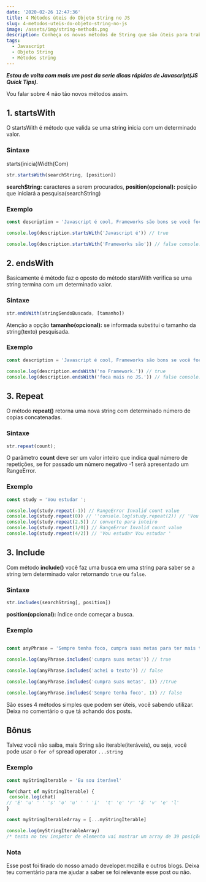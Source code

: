 ```yaml
---
date: '2020-02-26 12:47:36'
title: 4 Métodos úteis do Objeto String no JS
slug: 4-metodos-uteis-do-objeto-string-no-js
image: /assets/img/string-methods.png
description: Conheça os novos métodos de String que são úteis para trabalhar no dia a dia.
tags:
  - Javascript
  - Objeto String
  - Métodos string
---
```

***Estou de volta com mais um post da serie dicas rápidas de Javascript(JS Quick Tips).***

Vou falar sobre 4 não tão novos métodos assim.

## 1. startsWith 

O startsWith é método que valida se uma string inicia com um determinado valor.

### Sintaxe

starts(inicia)Width(Com)
```javascript
str.startsWith(searchString, [position])
```
**searchString:** caracteres a serem procurados, **position(opcional):** posição que iniciará a pesquisa(searchString)

### Exemplo

```javascript
const description = 'Javascript é cool, Frameworks são bons se você foca mais no JS do que no Framework.'

console.log(description.startsWith('Javascript é')) // true

console.log(description.startsWith('Frameworks são')) // false console.log(description.startsWith('é cool', 11)) // true 'Javascript ' são 11 posições devido ao espaço que também é um caracter.
```
## 2. endsWith 

Basicamente é método faz o oposto do método starsWith verifica se uma string termina com um determinado valor.

### Sintaxe

```javascript
str.endsWith(stringSendoBuscada, [tamanho])
```
Atenção a opção **tamanho(opcional):** se informada substitui o tamanho da string(texto) pesquisada.

### Exemplo

```javascript 
const description = 'Javascript é cool, Frameworks são bons se você foca mais no JS do que no Framework.'

console.log(description.endsWith('no Framework.')) // true
console.log(description.endsWith('foca mais no JS.')) // false console.log(description.endsWith('Frameworks são bons', 38)) // true esse 38 é length do texto até a palavra 'bons'
```
## 3. Repeat 

O método **repeat()** retorna uma nova string com determinado número de copias concatenadas.

### Sintaxe

```javascript
str.repeat(count);
```

O parâmetro **count** deve ser um valor inteiro que indica qual número de repetições, se for passado um número negativo -1 será apresentado um RangeError.

### Exemplo

```javascript
const study = 'Vou estudar ';

console.log(study.repeat(-1)) // RangeError Invalid count value 
console.log(study.repeat(0)) // ''console.log(study.repeat(2)) // 'Vou estudar Vou estudar Vou estudar'
console.log(study.repeat(2.5)) // converte para inteiro
console.log(study.repeat(1/0)) // RangeError Invalid count value
console.log(study.repeat(4/2)) // 'Vou estudar Vou estudar '
```

## 3. Include 

Com método **include()** você faz uma busca em uma string para saber se a string tem determinado valor retornando ` true ` ou ` false `.

### Sintaxe

```javascript
str.includes(searchString[, position])
```

**position(opcional):** índice onde começar a busca.

### Exemplo

```javascript

const anyPhrase = 'Sempre tenha foco, cumpra suas metas para ter mais tempo para sua vida particular.'

console.log(anyPhrase.includes('cumpra suas metas')) // true

console.log(anyPhrase.includes('achei o texto')) // false

console.log(anyPhrase.includes('cumpra suas metas', 1)) //true

console.log(anyPhrase.includes('Sempre tenha foco', 1)) // false
```
São esses 4 métodos simples que podem ser úteis, você sabendo utilizar. Deixa no comentário o que tá achando dos posts.

## Bônus

Talvez você não saiba, mais String são iterable(iteráveis), ou seja, você pode usar o ```for of``` spread operator ```...string```

### Exemplo

```javascript
const myStringIterable = 'Eu sou iterável'

for(chart of myStringIterable) {
 console.log(chat) 
// 'E' 'u' ' ' 's' 'o' 'u' ' ' 'i'  't' 'e' 'r' 'á' 'v' 'e' 'l'
}

const myStringIterableArray = [...myStringIterable]

console.log(myStringIterableArray)
/* testa no teu inspetor de elemento vai mostrar um array de 39 posições, que não vou escrever aqui por já escrevi de mais nesse post \0/.*/
```
### Nota

Esse post foi tirado do nosso amado developer.mozilla e outros blogs.
Deixa teu comentário para me ajudar a saber se foi relevante esse post ou não.
